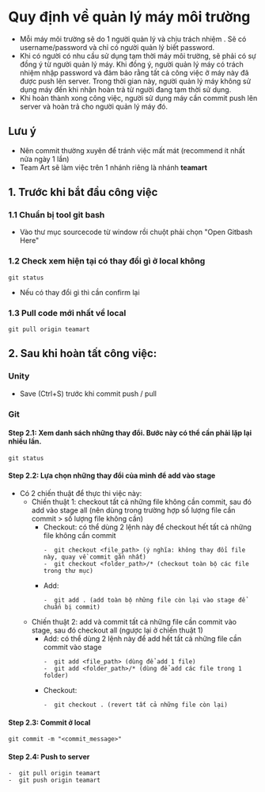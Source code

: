 # Quy định về quản lý máy môi trường
- Mỗi máy môi trường sẽ do 1 người quản lý và chịu trách nhiệm . Sẽ có username/password và chỉ có người quản lý biết password. 
- Khi có người có nhu cầu sử dụng tạm thời máy môi trường, sẽ phải có sự đồng ý từ người quản lý máy. Khi đồng ý, người quản lý máy có trách nhiệm nhập password và đảm bảo rằng tất cả công việc ở máy này đã được push lên server. Trong thời gian này, người quản lý máy không sử dụng máy đến khi nhận hoàn trả từ người đang tạm thời sử dụng. 
- Khi hoàn thành xong công việc, người sử dụng máy cần commit push lên server và hoàn trả cho người quản lý máy đó. 
  
## Lưu ý
- Nên commit thường xuyên để tránh việc mất mát (recommend ít nhất nửa ngày 1 lần)
- Team Art sẽ làm việc trên 1 nhánh riêng là nhánh **teamart**

## 1. Trước khi bắt đầu công việc
### 1.1 Chuẩn bị tool git bash 
- Vào thư mục sourcecode từ window rồi chuột phải chọn "Open Gitbash Here"

### 1.2 Check xem hiện tại có thay đổi gì ở local không 
```console 
git status 
```
- Nếu có thay đổi gì thì cần confirm lại

### 1.3 Pull code mới nhất về local
```console 
git pull origin teamart
```

## 2. Sau khi hoàn tất công việc:

### Unity
- Save (Ctrl+S) trước khi commit push / pull

### Git
#### Step 2.1: Xem danh sách những thay đổi. Bước này có thể cần phải lặp lại nhiều lần.
```console 
git status
```

#### Step 2.2: Lựa chọn những thay đổi của mình để add vào stage
- Có 2 chiến thuật để thực thi việc này:
    - Chiến thuật 1: checkout tất cả những file không cần commit, sau đó add vào stage all (nên dùng trong trường hợp số lượng file cần commit > số lượng file không cần)
        - Checkout: có thể dùng 2 lệnh này để checkout hết tất cả những file không cần commit
            ```console 
            -  git checkout <file_path> (ý nghĩa: không thay đổi file này, quay về commit gần nhất)
            -  git checkout <folder_path>/* (checkout toàn bộ các file trong thư mục)
            ```
        - Add:
            ```console 
            -  git add . (add toàn bộ những file còn lại vào stage để chuẩn bị commit)
            ```
    - Chiến thuật 2: add và commit tất cả những file cần commit vào stage, sau đó checkout all (ngược lại ở chiến thuật 1)
        - Add: có thể dùng 2 lệnh này để add hết tất cả những file cần commit vào stage
            ```console 
            -  git add <file_path> (dùng để add 1 file)
            -  git add <folder_path>/* (dùng để add các file trong 1 folder)
            ```
        - Checkout:
            ```console
            -  git checkout . (revert tất cả những file còn lại)
            ```

#### Step 2.3: Commit ở local
```console 
git commit -m "<commit_message>"
```

#### Step 2.4: Push to server
```console 
-  git pull origin teamart
-  git push origin teamart
```
